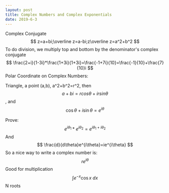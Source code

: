```yaml
---
layout: post
title: Complex Numbers and Complex Exponentials
date: 2019-6-3
---
```


Complex Conjugate
$$
z=a+bi;\overline z=a-bi;z\overline z=a^2+b^2
$$
To do division, we multiply top and bottom by the denominator's complex conjugate
$$
\frac{2+i}{1-3i}*\frac{1+3i}{1+3i}=\frac{-1+7i}{10}=\frac{-1}{10}+\frac{7}{10}i
$$
Polar Coordinate on Complex Numbers:

Triangle, a point (a,b), a^2+b^2=r^2, then $$a+bi=rcos\theta+irsin\theta$$, and 
$$
\cos\theta+i\sin\theta=e^{i\theta}
$$




Prove:
$$
e^{i\theta_1}*e^{i\theta_2}=e^{i\theta_1+i\theta_2}
$$
And
$$
\frac{d}{d\theta}e^{i\theta}=ie^{i\theta}
$$
So a nice way to write a complex number is:
$$
re^{i\theta}
$$
Good for multiplication
$$
\int e^{-x}\cos x\ dx
$$
N roots 